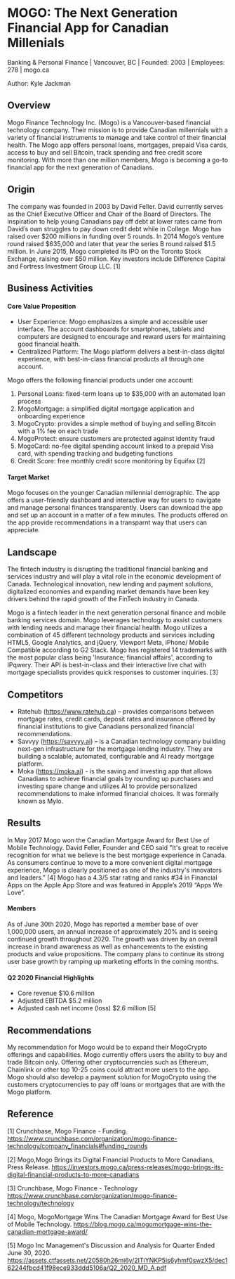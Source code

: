 # MOGO: The Next Generation Financial App for Canadian Millenials
Banking & Personal Finance | Vancouver, BC | Founded: 2003 | Employees: 278 | mogo.ca


Author: Kyle Jackman
## Overview 

Mogo Finance Technology Inc. (Mogo) is a Vancouver-based financial technology company. Their mission is to provide Canadian millennials with a variety of financial instruments to manage and take control of their financial health. The Mogo app offers personal loans, mortgages, prepaid Visa cards, access to buy and sell Bitcoin, track spending and free credit score monitoring. With more than one million members, Mogo is becoming a go-to financial app for the next generation of Canadians. 

## Origin

The company was founded in 2003 by David Feller. David currently serves as the Chief Executive Officer and Chair of the Board of Directors. The inspiration to help young Canadians pay off debt at lower rates came from David’s own struggles to pay down credit debt while in College. Mogo has raised over $200 millions in funding over 5 rounds. In 2014 Mogo’s venture round raised $635,000 and later that year the series B round raised $1.5 million. In June 2015, Mogo completed its IPO on the Toronto Stock Exchange, raising over $50 million. Key investors include Difference Capital and Fortress Investment Group LLC. [1] 

## Business Activities

#### Core Value Proposition

* User Experience: Mogo emphasizes a simple and accessible user interface. The account dashboards for smartphones, tablets and computers are designed to encourage and reward users for maintaining good financial health. 
* Centralized Platform: The Mogo platform delivers a best-in-class digital experience, with best-in-class financial products all through one account.

 Mogo offers the following financial products under one account:

1.	Personal Loans: fixed-term loans up to $35,000 with an automated loan process
2.	MogoMortgage: a simplified digital mortgage application and onboarding experience
3.	MogoCrypto: provides a simple method of buying and selling Bitcoin with a 1% fee on each trade
4.	MogoProtect: ensure customers are protected against identity fraud
5.	MogoCard: no-fee digital spending account linked to a prepaid Visa card, with spending tracking and budgeting functions
6.	Credit Score: free monthly credit score monitoring by Equifax [2] 

#### Target Market

Mogo focuses on the younger Canadian millennial demographic. The app offers a user-friendly dashboard and interactive way for users to navigate and manage personal finances transparently. Users can download the app and set up an account in a matter of a few minutes. The products offered on the app provide recommendations in a transparnt way that users can appreciate.  

## Landscape

The fintech industry is disrupting the traditional financial banking and services industry and will play a vital role in the economic development of Canada. Technological innovation, new lending and payment solutions, digitalized economies and expanding market demands have been key drivers behind the rapid growth of the FinTech industry in Canada.

Mogo is a fintech leader in the next generation personal finance and mobile banking services domain. Mogo leverages technology to assist customers with lending needs and manage their financial health. Mogo utilizes a combination of 45 different technology products and services including HTML5, Google Analytics, and jQuery, Viewport Meta, iPhone/ Mobile Compatible according to G2 Stack. Mogo has registered 14 trademarks with the most popular class being 'Insurance; financial affairs', according to IPqwery.  Their API is best-in-class and their interactive live chat with mortgage specialists provides quick responses to customer inquiries. [3]

## Competitors 

*  Ratehub (https://www.ratehub.ca) – provides comparisons between mortgage rates, credit cards, deposit rates and insurance offered by financial institutions to give Canadians personalized financial recommendations.
* Savvyy (https://savvyy.ai) – is a Canadian technology company building next-gen infrastructure for the mortgage lending industry. They are building a scalable, automated, configurable and AI ready mortgage platform. 
* Moka (https://moka.ai) - is the saving and investing app that allows Canadians to achieve financial goals by rounding up purchases and investing spare change and utilizes AI to provide personalized recommendations to make informed financial choices. It was formally known as Mylo. 

## Results

In May 2017 Mogo won the Canadian Mortgage Award for Best Use of Mobile Technology. David Feller, Founder and CEO said "It's great to receive recognition for what we believe is the best mortgage experience in Canada. As consumers continue to move to a more convenient digital mortgage experience, Mogo is clearly positioned as one of the industry's innovators and leaders." [4]  Mogo has a 4.3/5 star rating and ranks #34 in Financial Apps on the Apple App Store and was featured in Appple’s 2019 “Apps We Love”. 

#### Members
As of June 30th 2020, Mogo has reported a member base of over 1,000,000 users, an annual increase of approximately 20% and is seeing continued growth throughout 2020. The growth was driven by an overall increase in brand awareness as well as enhancements to the existing products and value propositions. The company plans to continue its strong user base growth by ramping up marketing efforts in the coming months.

#### Q2 2020 Financial Highlights
* Core revenue                          $10.6 million
* Adjusted EBITDA                       $5.2 million
* Adjusted cash net income (loss)       $2.6 million [5]


## Recommendations

My recommendation for Mogo would be to  expand their MogoCrypto offerings and capabilities. Mogo currently offers users the ability to buy and trade Bitcoin only. Offering other cryptocurrencies such as Ethereum, Chainlink or other top 10-25 coins could attract more users to the app. Mogo should also develop a payment solution for MogoCrypto using the customers cryptocurrencies to pay off  loans or mortgages that are with the Mogo platform. 

## Reference 
[1] Crunchbase, Mogo Finance - Funding. https://www.crunchbase.com/organization/mogo-finance-technology/company_financials#funding_rounds

[2] Mogo,Mogo Brings its Digital Financial Products to More Canadians, Press Release. https://investors.mogo.ca/press-releases/mogo-brings-its-digital-financial-products-to-more-canadians

[3] Crunchbase, Mogo Finance - Technology https://www.crunchbase.com/organization/mogo-finance-technology/technology 

[4] Mogo, MogoMortgage Wins The Canadian Mortgage Award for Best Use of Mobile Technology. https://blog.mogo.ca/mogomortgage-wins-the-canadian-mortgage-award/

[5] Mogo Inc Management's Discussion and Analysis for Quarter Ended June 30, 2020. https://assets.ctfassets.net/20580h26mi6y/2ITiYNKP5is6yhmf0swzX5/dec162244fbcd41f98ece933ddd5106a/Q2_2020_MD_A.pdf
